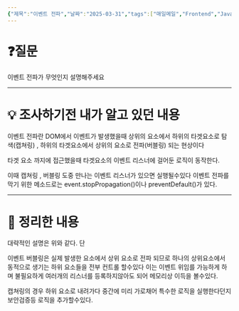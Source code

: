 ```yaml
---
{"제목":"이벤트 전파","날짜":"2025-03-31","tags":["매일메일","Frontend","JavaScript"],"dg-publish":true,"permalink":"/매일메일/25년3월/이벤트 전파/","dgPassFrontmatter":true}
---
```


# ❓질문

이벤트 전파가 무엇인지 설명해주세요

---
# 💡 조사하기전 내가 알고 있던 내용

이벤트 전파란 DOM에서 이벤트가 발생했을때 상위의 요소에서 하위의 타겟요소로 탐색(캡쳐링) , 하위의 타겟요소에서 상위의 요소로 전파(버블링) 되는 현상이다

타겟 요소 까지에 접근했을때 타겟요소의 이벤트 리스너에 걸어둔 로직이 동작한다.

이때 캡쳐링 , 버블링 도중 만나는 이벤트 리스너가 있으면 실행될수있다
이벤트 전파를 막기 위한 메소드로는 event.stopPropagation()이나 preventDefault()가 있다.

---
# 🏫 정리한 내용

대략적인 설명은 위와 같다. 단

이벤트 버블링은 실제 발생한 요소에서 상위 요소로 전파 되므로 하나의 상위요소에서 동적으로 생기는 하위 요소들을 전부 컨트롤 할수있다 이는 이벤트 위임를 가능하게 하며 불필요하게 여러개의 리스너를 등록하지않아도 되어 메모리상 이득을 볼수있다.

캡쳐링의 경우 하위 요소로 내려가다 중간에 미리 가로채어 특수한 로직을 실행한다던지 보안검증등 로직을 추가할수있다.

